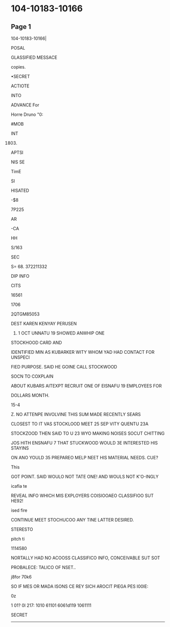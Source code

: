 # 104-10183-10166

## Page 1

104-10183-10166|

POSAL

GLASSIFIED MESSACE

copies.

•SECRET

ACTIOTE

INTO

ADVANCE For

Horre Druno "0:

#MOB

INT

1803)

APTSI

NIS SE

TimE

SI

HISATED

-$8

7P225

AR

-CA

HH

S/163

SEC

S= 68. 372211332

DIP INFO

CITS

16561

1706

2QTGM85053

DEST KAREN KENYAY PERUSEN

1. 1 OCT UNNATU 19 SHOWED ANWHIP ONE

STOCKHOOD CARD AND

IDENTIFIED MIN AS KUBARKER WITY WHOM YAD HAD CONTACT FOR UNSPECI

FIED PURPOSE. SAID HE GOINE CALL STOCKWOOD

SOCN TO COXPLAIN

ABOUT KUBARS AITEXPT RECRUIT ONE OF EISNAFU 19 EMPLOYEES FOR

DOLLARS MONTH.

15-4

Z. NO ATTENPE INVOLVINE THIS SUM MADE RECENTLY SEARS

CLOSEST TO IT VAS STOCKLOOD MEET 25 SEP VITY QUENTU 23A

STOCKZOOD THEN SAID TO U 23 WYO MAKING NOISES SOCUT CHITTING

JOS HITH ENSNAFU 7 THAT STUCKWOOD WOULD 3E INTERESTED HIS STAYINS

ON ANO YOULD 35 PREPAREO MELP NEET HIS MATERIAL NEEDS. CUE?

This

GOT POINT. SAID WOULO NOT TATE ONE! AND WOULS NOT K'O-INGLY

icafia te

REVEAL INFO WHICH MIS EXPLOYERS COISIOOAEO CLASSIFIOO SUT HE92!

ised fire

CONTINUE MEET STOCHUCOO ANY TINE LATTER DESIRED.

STERESTO

pitch ti

1114580

NORTALLY HAD NO ACOOSS CLASSIFICO INFO, CONCEIVABLE SUT SOT

PROBALECE: TALICO OF NSET..

j8for 70k6

SO IF MES OR MADA ISONS CE REY SICH AROCIT PIEGA PES I00IE:

0z

1 01? 0l 217: 1010 61101 6061d119 1061111

SECRET

---

